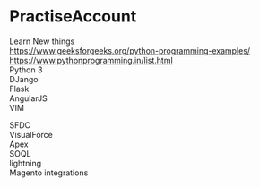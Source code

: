 # PractiseAccount
Learn New things<br>
https://www.geeksforgeeks.org/python-programming-examples/<br>
https://www.pythonprogramming.in/list.html
<br>
Python 3<br>
DJango<br>
Flask<br>
AngularJS<br>
VIM<br>

SFDC<br>
	VisualForce<br>
	Apex<br>
	SOQL<br>
	lightning<br>
	Magento integrations<br>
